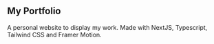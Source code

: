 ## My Portfolio

A personal website to display my work. Made with NextJS, Typescript, Tailwind CSS and Framer Motion.

